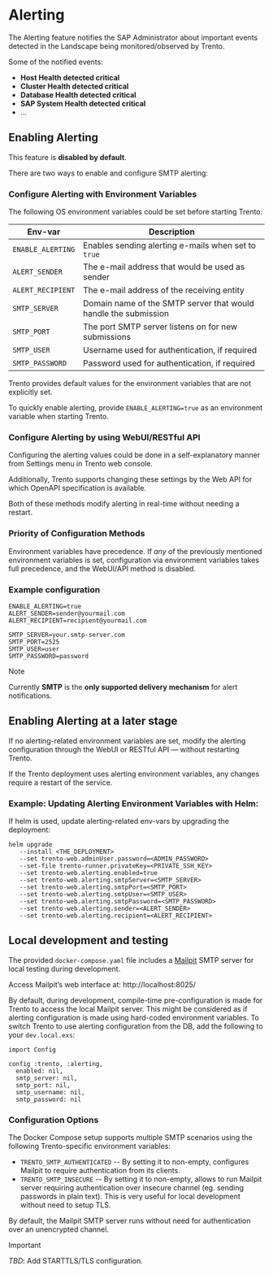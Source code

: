 # Alerting

The Alerting feature notifies the SAP Administrator about important
events detected in the Landscape being monitored/observed by Trento.

Some of the notified events:

- **Host Health detected critical**
- **Cluster Health detected critical**
- **Database Health detected critical**
- **SAP System Health detected critical**
- ...

## Enabling Alerting

This feature is **disabled by default**.

There are two ways to enable and configure SMTP alerting:

### Configure Alerting with Environment Variables

The following OS environment variables could be set before
starting Trento:

| Env-var              | Description                                                     |
| ---                  | ---                                                             |
| `ENABLE_ALERTING`    | Enables sending alerting e-mails when set to `true`             |
| `ALERT_SENDER`       | The e-mail address that would be used as sender                 |
| `ALERT_RECIPIENT`    | The e-mail address of the receiving entity                      |
| `SMTP_SERVER`        | Domain name of the SMTP server that would handle the submission |
| `SMTP_PORT`          | The port SMTP server listens on for new submissions             |
| `SMTP_USER    `      | Username used for authentication, if required                   |
| `SMTP_PASSWORD`      | Password used for authentication, if required                   |

Trento provides default values for the environment variables that are
not explicitly set.

To quickly enable alerting, provide `ENABLE_ALERTING=true` as an
environment variable when starting Trento.

### Configure Alerting by using WebUI/RESTful API

Configuring the alerting values could be done in a self-explanatory
manner from Settings menu in Trento web console.

Additionally, Trento supports changing these settings by the Web API
for which OpenAPI specification is available.

Both of these methods modify alerting in real-time without needing a
restart.

### Priority of Configuration Methods

Environment variables have precedence. If _any_ of the previously
mentioned environment variables is set, configuration via environment
variables takes full precedence, and the WebUI/API method is disabled.

### Example configuration

```
ENABLE_ALERTING=true
ALERT_SENDER=sender@yourmail.com
ALERT_RECIPIENT=recipient@yourmail.com

SMTP_SERVER=your.smtp-server.com
SMTP_PORT=2525
SMTP_USER=user
SMTP_PASSWORD=password
```

> [!Note]
> Currently **SMTP** is the **only supported delivery mechanism** for
> alert notifications.

## Enabling Alerting at a later stage

If no alerting-related environment variables are set, modify the
alerting configuration through the WebUI or RESTful API — without
restarting Trento.

If the Trento deployment uses alerting environment variables, any
changes require a restart of the service.

### Example: Updating Alerting Environment Variables with Helm:

If helm is used, update alerting-related env-vars by upgrading the
deployment:

```
helm upgrade
   --install <THE_DEPLOYMENT>
   --set trento-web.adminUser.password=<ADMIN_PASSWORD>
   --set-file trento-runner.privateKey=<PRIVATE_SSH_KEY>
   --set trento-web.alerting.enabled=true
   --set trento-web.alerting.smtpServer=<SMTP_SERVER>
   --set trento-web.alerting.smtpPort=<SMTP_PORT>
   --set trento-web.alerting.smtpUser=<SMTP_USER>
   --set trento-web.alerting.smtpPassword=<SMTP_PASSWORD>
   --set trento-web.alerting.sender=<ALERT_SENDER>
   --set trento-web.alerting.recipient=<ALERT_RECIPIENT>
```

## Local development and testing

The provided `docker-compose.yaml` file includes a
[Mailpit](https://github.com/axllent/mailpit) SMTP server for local
testing during development.

Access Mailpit’s web interface at: http://localhost:8025/

By default, during development, compile-time pre-configuration is made
for Trento to access the local Mailpit server. This might be
considered as if alerting configuration is made using hard-coded
environment variables. To switch Trento to use alerting configuration
from the DB, add the following to your `dev.local.exs`:

```
import Config

config :trento, :alerting,
  enabled: nil,
  smtp_server: nil,
  smtp_port: nil,
  smtp_username: nil,
  smtp_password: nil
```

### Configuration Options

The Docker Compose setup supports multiple SMTP scenarios using the
following Trento-specific environment variables:

- `TRENTO_SMTP_AUTHENTICATED` -- By setting it to non-empty,
  configures Mailpit to require authentication from its clients.
- `TRENTO_SMTP_INSECURE` -- By setting it to non-empty, allows to run
  Mailpit server requiring authentication over insecure channel
  (eg. sending passwords in plain text). This is very useful for local
  development without need to setup TLS.

By default, the Mailpit SMTP server runs without need for
authentication over an unencrypted channel.

> [!IMPORTANT]
> *TBD*: Add STARTTLS/TLS configuration.
